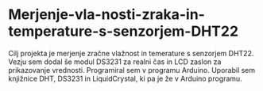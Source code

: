 # Merjenje-vla-nosti-zraka-in-temperature-s-senzorjem-DHT22
Cilj  projekta je merjenje  zračne  vlažnost  in temerature s senzorjem DHT22. 
Vezju sem dodal še modul DS3231 za realni čas in LCD zaslon za prikazovanje vrednosti.
Programiral sem v programu Arduino. Uporabil sem knjižnice DHT, DS3231 in LiquidCrystal, ki pa je že v Arduino programu. 
